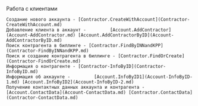 Работа с клиентами

    Cоздание нового аккаунта - [Contractor.CreateWithAccount](Contractor-CreateWithAccount.md)
    Добавление клиента в аккаунт -         [Account.AddContractor](Account-AddContractor.md) [Account.AddContractorByID](Account-AddContractorByID.md)
    Поиск контрагента в биллинге - [Contractor.FindByINNandKPP](Contractor-FindByINNandKPP.md)
    Поиск и создание контрагента в биллинге - [Contractor.FindOrCreate](Contractor-FindOrCreate.md)
    Информация о контрагенте - [Contractor-InfoByID](Contractor-InfoByID.md)
    Информация об аккаунте -         [Account.InfoByID1](Account-InfoByID-1.md) [Account.InfoByID2](Account-InfoByID-2.md)
    Получение контактных данных аккаунта и контрагента - [Account.ContactData](Account-ContactData.md) [Contractor.ContactData](Contractor-ContactData.md)



        
        
        
        